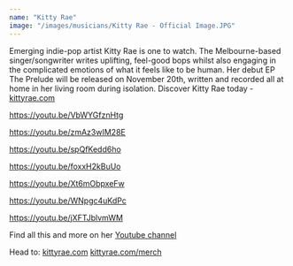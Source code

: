 ```yaml
---
name: "Kitty Rae"
image: "/images/musicians/Kitty Rae - Official Image.JPG"
---
```


Emerging indie-pop artist Kitty Rae is one to watch. The Melbourne-based singer/songwriter writes uplifting, feel-good bops whilst also engaging in the complicated emotions of what it feels like to be human. Her debut EP The Prelude will be released on November 20th, written and recorded all at home in her living room during isolation.
Discover Kitty Rae today - [kittyrae.com](https://www.kittyrae.com/)

<https://youtu.be/VbWYGfznHtg>

<https://youtu.be/zmAz3wIM28E>

<https://youtu.be/spQfKedd6ho>

<https://youtu.be/foxxH2kBuUo>

<https://youtu.be/Xt6mObpxeFw>

<https://youtu.be/WNpgc4uKdPc>

<https://youtu.be/jXFTJblvmWM>

Find all this and more on her [Youtube channel](https://www.youtube.com/channel/UCJxeNBE1T3p1HEtqVjB_QQA)

Head to:
[kittyrae.com](https://www.kittyrae.com/)
[kittyrae.com/merch](https://www.kittyrae.com/merch)
